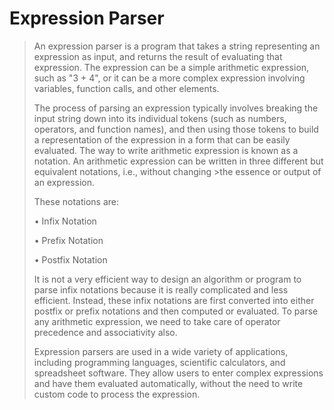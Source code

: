 # Expression Parser
>An expression parser is a program that takes a string representing an expression as input, and returns the result of evaluating that expression. The expression can be a simple arithmetic expression, such as "3 + 4", or it can be a more complex expression involving variables, function calls, and other elements.
>
>The process of parsing an expression typically involves breaking the input string down into its individual tokens (such as numbers, operators, and function names), and then using those tokens to build a representation of the expression in a form that can be easily evaluated.
>The way to write arithmetic expression is known as a notation. An arithmetic expression can be written in three different but equivalent notations, i.e., without changing >the essence or output of an expression. 
>
>These notations are:
>
>•	Infix Notation
>
>•	Prefix Notation
>
>•	Postfix Notation
>
>It is not a very efficient way to design an algorithm or program to parse infix notations because it is really complicated and less efficient. Instead, these infix notations are first converted into either postfix or prefix notations and then computed or evaluated.
>To parse any arithmetic expression, we need to take care of operator precedence and associativity also.
>
>Expression parsers are used in a wide variety of applications, including programming languages, scientific calculators, and spreadsheet software. They allow users to enter complex expressions and have them evaluated automatically, without the need to write custom code to process the expression.
